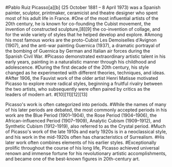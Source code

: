 #Pablo Ruiz Picasso[a][b] (25 October 1881 – 8 April 1973) was a Spanish painter, sculptor, printmaker, ceramicist and theatre designer who spent most of his adult life in France. #One of the most influential artists of the 20th century, he is known for co-founding the Cubist movement, the invention of constructed sculpture,[8][9] the co-invention of collage, and for the wide variety of styles that he helped develop and explore. #Among his most famous works are the proto-Cubist Les Demoiselles d'Avignon (1907), and the anti-war painting Guernica (1937), a dramatic portrayal of the bombing of Guernica by German and Italian air forces during the Spanish Civil War. #Picasso demonstrated extraordinary artistic talent in his early years, painting in a naturalistic manner through his childhood and adolescence. #During the first decade of the 20th century, his style changed as he experimented with different theories, techniques, and ideas. #After 1906, the Fauvist work of the older artist Henri Matisse motivated Picasso to explore more radical styles, beginning a fruitful rivalry between the two artists, who subsequently were often paired by critics as the leaders of modern art. #[10][11][12][13]

Picasso's work is often categorized into periods. #While the names of many of his later periods are debated, the most commonly accepted periods in his work are the Blue Period (1901–1904), the Rose Period (1904–1906), the African-influenced Period (1907–1909), Analytic Cubism (1909–1912), and Synthetic Cubism (1912–1919), also referred to as the Crystal period. #Much of Picasso's work of the late 1910s and early 1920s is in a neoclassical style, and his work in the mid-1920s often has characteristics of Surrealism. #His later work often combines elements of his earlier styles. #Exceptionally prolific throughout the course of his long life, Picasso achieved universal renown and immense fortune for his revolutionary artistic accomplishments, and became one of the best-known figures in 20th-century art. 